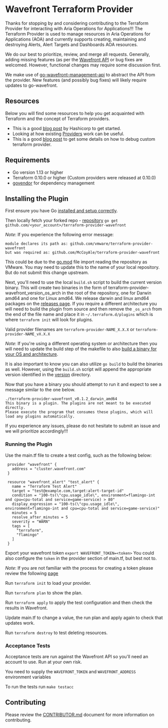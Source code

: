 
# Wavefront Terraform Provider

Thanks for stopping by and considering contributing to the Terraform Provider for interacting with Aria Operations for Applications!!! The Terraform Provider is used to manage resources in Aria Operations for Applications (AOA) and currently supports creating, maintaining and destroying Alerts, Alert Targets and Dashboards AOA resources.

We do our best to prioritize, review, and merge all requests. Generally, adding missing features (as per the [Wavefront API](https://www.wavefront.com/api/) or bug fixes are welcomed. However, functional changes may require some discussion first.

We make use of [go-wavefront-management-api](https://github.com/WavefrontHQ/go-wavefront-management-api) to abstract the API from the provider. New features (and possibly bug fixes) will likely require updates to go-wavefront.

## Resources

Below you will find some resources to help you get acquainted with Terraform and the concept of Terraform providers.

* This is a good [blog post](https://www.terraform.io/guides/writing-custom-terraform-providers.html?) by Hashicorp to get started.
* Looking at how existing [Providers](https://github.com/terraform-providers) work can be useful.
* This is a good [blog post](https://opencredo.com/blogs/running-a-terraform-provider-with-a-debugger/) to get some details on how to debug custom terraform provider.

## Requirements
* Go version 1.13 or higher
* Terraform 0.10.0 or higher (Custom providers were released at 0.10.0)
* [govendor](https://github.com/kardianos/govendor) for dependency management


## Installing the Plugin
First ensure you have Go [installed and setup correctly](https://golang.org/doc/install).

Then locally fetch your forked repo - [repository](https://github.com/vmware/terraform-provider-wavefront)
`go get github.com/<your_account>/terraform-provider-wavefront`

*Note*: If you experience the following error message:
```
module declares its path as: github.com/vmware/terraform-provider-wavefront
but was required as: github.com/McCoyAle/terraform-provider-wavefront
```
This could be due to the [go.mod](https://github.com/vmware/terraform-provider-wavefront/blob/master/go.mod) file import reading the repository as VMware. You may need to update this to the name of your local repository. But do not submit this change upstream.

Next, you'll need to use the local `build.sh` script to build the current version binary. This will create two binaries in the form of terraform-provider-wavefront_version_os_arch in the root of the repository, one for Darwin amd64 and one for Linux amd64. We release darwin and linux amd64 packages on the [releases page](https://github.com/vmware/terraform-provider-wavefront/releases). If you require a different architecture you will need to build the plugin from source and then remove the `_os_arch` from the end of the file name and place it in `~/.terraform.d/plugins` which is where `terraform init` will look for plugins.

Valid provider filenames are `terraform-provider-NAME_X.X.X` or `terraform-provider-NAME_vX.X.X`

*Note*: If you're using a different operating system or architecture then you will need to update the build step of the makefile to also [build a binary for your OS and architecture](https://www.digitalocean.com/community/tutorials/how-to-build-go-executables-for-multiple-platforms-on-ubuntu-16-04).

It is also important to know you can also utilize `go build` to build the binaries as well. However, using the `build.sh` script will append the appropriate version identified in the [version](https://github.com/vmware/terraform-provider-wavefront/blob/master/version) directory.

Now that you have a binary you should attempt to run it and expect to see a message similar to the one below.

```
./terraform-provider-wavefront_v0.1.2_darwin_amd64
This binary is a plugin. The plugins are not meant to be executed directly.
Please execute the program that consumes these plugins, which will
load any plugins automatically.
```

If you experience any issues, please do not hesitate to submit an issue and we will prioritize accordingly!!!

### Running the Plugin

Use the main.tf file to create a test config, such as the following below:

```
 provider "wavefront" {
   address = "cluster.wavefront.com"
 }

 resource "wavefront_alert" "test_alert" {
   name = "Terraform Test Alert"
   target = "test@example.com,target:alert-target-id"
   condition = "100-ts(\"cpu.usage_idle\", environment=flamingo-int and cpu=cpu-total and service=game-service) > 80"
   display_expression = "100-ts(\"cpu.usage_idle\", environment=flamingo-int and cpu=cpu-total and service=game-service)"
   minutes = 5
   resolve_after_minutes = 5
   severity = "WARN"
   tags = [
     "terraform",
     "flamingo"
   ]
 }
```

Export your wavefront token `export WAVEFRONT_TOKEN=<token>` You could also configure the `token` in the provider section of main.tf, but best not to.

*Note*: If you are not familiar with the process for creating a token please review the following [page](https://docs.wavefront.com/wavefront_api.html)

Run `terraform init` to load your provider.

Run `terraform plan` to show the plan.

Run `terraform apply` to apply the test configuration and then check the results in Wavefront.

Update main.tf to change a value, the run plan and apply again to check that updates work.

Run `terraform destroy` to test deleting resources.

### Acceptance Tests
Acceptance tests are run against the Wavefront API so you'll need an account to use. Run at your own risk.

You need to supply the `WAVEFRONT_TOKEN` and `WAVEFRONT_ADDRESS` environment variables

To run the tests run
`make testacc`

## Contributing

Please review the [CONTRIBUTOR.md](CONTRIBUTOR.md) document for more information on contributing.
